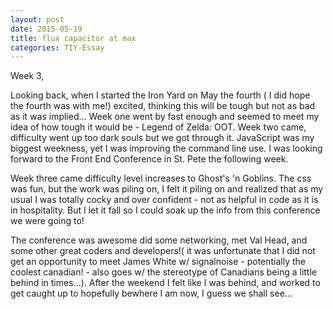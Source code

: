 ```yaml
---
layout: post
date: 2015-05-19
title: flux capacitor at max
categories: TIY-Essay
---
```


Week 3,

Looking back, when I started the Iron Yard on May the fourth ( I did hope the fourth
  was with me!) excited, thinking this will be tough but not as bad as it was implied...
  Week one went by fast enough and seemed to meet my idea of how tough it would be - Legend of Zelda: OOT.
  Week two came, difficulty went up too dark souls but we got through it. JavaScript was
  my biggest weekness, yet I was improving the command line use. I was looking forward to
  the Front End Conference in St. Pete the following week.

  Week three came difficulty level increases to Ghost's 'n Goblins. The css was fun, but the
  work was piling on, I felt it piling on and realized that as my usual I was totally cocky
  and over confident - not as helpful in code as it is in hospitality. But I let it fall
  so I could soak up the info from this conference we were going to!

  The conference was awesome did some networking, met Val Head, and some other great coders
  and developers!( it was unfortunate that I did not get an opportunity to meet James White w/ signalnoise - potentially the coolest canadian! - also goes w/ the stereotype of Canadians being a little behind in times...). After the weekend I felt like I was behind, and worked to get caught up to hopefully bewhere I am now, I guess we shall see...
